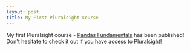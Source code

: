 ```yaml
---
layout: post
title: My First Pluralsight Course
---
```


My first Pluralsight course - [Pandas Fundamentals](https://www.pluralsight.com/courses/pandas-fundamentals) has been published! Don't hesitate to check it out if you have access to Pluralsight!

